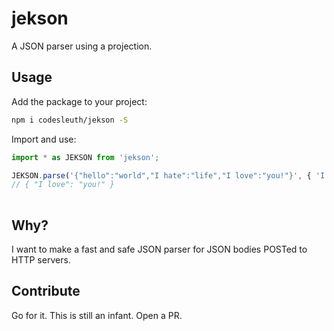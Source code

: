 # jekson

A JSON parser using a projection.

## Usage

Add the package to your project:

```bash
npm i codesleuth/jekson -S
```

Import and use:

```ts
import * as JEKSON from 'jekson';

JEKSON.parse('{"hello":"world","I hate":"life","I love":"you!"}', { 'I love': true });
// { "I love": "you!" }
 
```

## Why?

I want to make a fast and safe JSON parser for JSON bodies POSTed to HTTP servers.

## Contribute

Go for it. This is still an infant. Open a PR.
